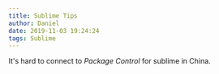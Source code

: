 ```yaml
---
title: Sublime Tips
author: Daniel
date: 2019-11-03 19:24:24
tags: Sublime
---
```


It's hard to connect to *Package Control* for sublime in China.